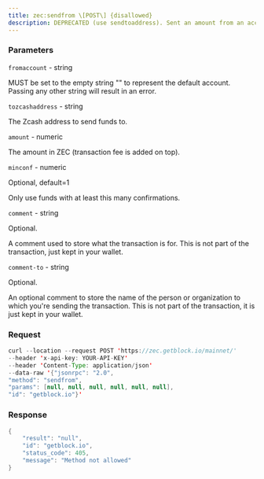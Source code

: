 ```yaml
---
title: zec:sendfrom \[POST\] {disallowed}
description: DEPRECATED (use sendtoaddress). Sent an amount from an account to aZcash address. The amount is a real and is rounded to the nearest0.00000001.
---
```


### Parameters


`fromaccount` - string

MUST be set to the empty string "" to represent the default account.
Passing any other string will result in an error.

`tozcashaddress` - string

The Zcash address to send funds to.

`amount` - numeric

The amount in ZEC (transaction fee is added on top).

`minconf` - numeric

Optional, default=1

Only use funds with at least this many confirmations.

`comment` - string

Optional.

A comment used to store what the transaction is for. This is not part of
the transaction, just kept in your wallet.

`comment-to` - string

Optional.

An optional comment to store the name of the person or organization to
which you're sending the transaction. This is not part of the
transaction, it is just kept in your wallet.

### Request

``` java
curl --location --request POST 'https://zec.getblock.io/mainnet/' 
--header 'x-api-key: YOUR-API-KEY' 
--header 'Content-Type: application/json' 
--data-raw '{"jsonrpc": "2.0",
"method": "sendfrom",
"params": [null, null, null, null, null, null],
"id": "getblock.io"}'
```

###  Response

``` java
{
    "result": "null",
    "id": "getblock.io",
    "status_code": 405,
    "message": "Method not allowed"
}
```

